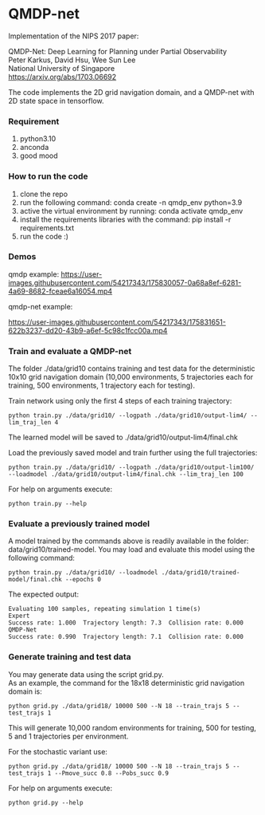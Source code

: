# QMDP-net

Implementation of the NIPS 2017 paper: 

QMDP-Net: Deep Learning for Planning under Partial Observability  
Peter Karkus, David Hsu, Wee Sun Lee  
National University of Singapore  
https://arxiv.org/abs/1703.06692

The code implements the 2D grid navigation domain, and a QMDP-net with 2D state space in tensorflow.

### Requirement
  1. python3.10
  2. anconda
  3. good mood

### How to run the code
1. clone the repo
2. run the following command: conda create -n qmdp_env python=3.9
3. active the virtual environment by running: conda activate qmdp_env
4. install the requirements libraries with the command: pip install -r requirements.txt
4. run the code :)

### Demos

qmdp example:
https://user-images.githubusercontent.com/54217343/175830057-0a68a8ef-6281-4a69-8682-fceae6a16054.mp4

qmdp-net  example:

https://user-images.githubusercontent.com/54217343/175831651-622b3237-dd20-43b9-a6ef-5c98c1fcc00a.mp4



### Train and evaluate a QMDP-net

The folder ./data/grid10 contains training and test data for the deterministic 10x10 grid navigation domain
(10,000 environments, 5 trajectories each for training, 500 environments, 1 trajectory each for testing).


Train network using only the first 4 steps of each training trajectory:
```
python train.py ./data/grid10/ --logpath ./data/grid10/output-lim4/ --lim_traj_len 4
```
The learned model will be saved to ./data/grid10/output-lim4/final.chk
 

Load the previously saved model and train further using the full trajectories:
```
python train.py ./data/grid10/ --logpath ./data/grid10/output-lim100/ --loadmodel ./data/grid10/output-lim4/final.chk --lim_traj_len 100
```

For help on arguments execute:
```
python train.py --help
```

### Evaluate a previously trained model
A model trained by the commands above is readily available in the folder: data/grid10/trained-model. You may load and evaluate this model using the following command: 
```
python train.py ./data/grid10/ --loadmodel ./data/grid10/trained-model/final.chk --epochs 0
```

The expected output:
```
Evaluating 100 samples, repeating simulation 1 time(s)
Expert
Success rate: 1.000  Trajectory length: 7.3  Collision rate: 0.000
QMDP-Net
Success rate: 0.990  Trajectory length: 7.1  Collision rate: 0.000
```

### Generate training and test data

You may generate data using the script grid.py.  
As an example, the command for the 18x18 deterministic grid navigation domain is: 
```
python grid.py ./data/grid18/ 10000 500 --N 18 --train_trajs 5 --test_trajs 1
```
This will generate 10,000 random environments for training, 500 for testing, 5 and 1 trajectories per environment.

For the stochastic variant use:
```
python grid.py ./data/grid18/ 10000 500 --N 18 --train_trajs 5 --test_trajs 1 --Pmove_succ 0.8 --Pobs_succ 0.9
```

For help on arguments execute:
```
python grid.py --help
```

